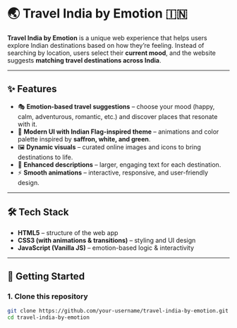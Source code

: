 # 🌏 Travel India by Emotion 🇮🇳  

**Travel India by Emotion** is a unique web experience that helps users explore Indian destinations based on how they’re feeling. Instead of searching by location, users select their **current mood**, and the website suggests **matching travel destinations across India**.  

---

## ✨ Features  
- 🎭 **Emotion-based travel suggestions** – choose your mood (happy, calm, adventurous, romantic, etc.) and discover places that resonate with it.  
- 🎨 **Modern UI with Indian Flag-inspired theme** – animations and color palette inspired by **saffron, white, and green**.  
- 🖼️ **Dynamic visuals** – curated online images and icons to bring destinations to life.  
- 📝 **Enhanced descriptions** – larger, engaging text for each destination.  
- ⚡ **Smooth animations** – interactive, responsive, and user-friendly design.  

---

## 🛠️ Tech Stack  
- **HTML5** – structure of the web app  
- **CSS3 (with animations & transitions)** – styling and UI design  
- **JavaScript (Vanilla JS)** – emotion-based logic & interactivity  

---

## 🚀 Getting Started  

### 1. Clone this repository  
```bash
git clone https://github.com/your-username/travel-india-by-emotion.git
cd travel-india-by-emotion
